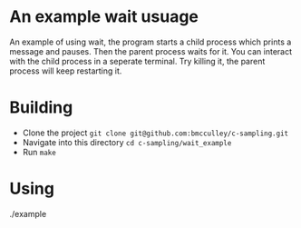 # An example wait usuage

An example of using wait, the program starts a child process 
which prints a message and pauses. Then the parent process waits 
for it. You can interact with the child process in a seperate 
terminal. Try killing it, the parent process will keep restarting 
it.

# Building

 * Clone the project `git clone git@github.com:bmcculley/c-sampling.git`
 * Navigate into this directory `cd c-sampling/wait_example` 
 * Run `make`

# Using

./example